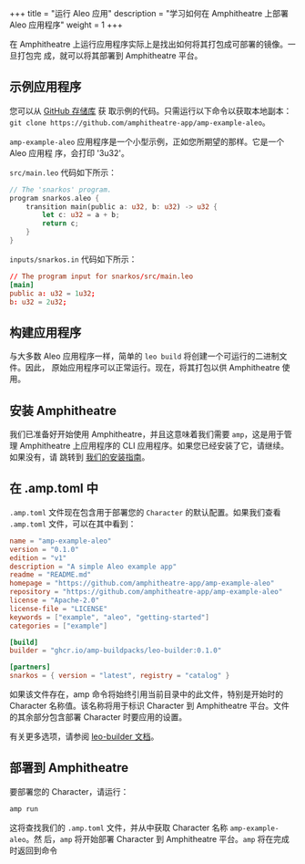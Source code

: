 +++
title = "运行 Aleo 应用"
description = "学习如何在 Amphitheatre 上部署 Aleo 应用程序"
weight = 1
+++

在 Amphitheatre 上运行应用程序实际上是找出如何将其打包成可部署的镜像。一旦打包完
成，就可以将其部署到 Amphitheatre 平台。

## 示例应用程序

您可以从 [GitHub 存储库](https://github.com/amphitheatre-app/amp-example-aleo) 获
取示例的代码。只需运行以下命令以获取本地副本：`git clone
https://github.com/amphitheatre-app/amp-example-aleo`。

`amp-example-aleo` 应用程序是一个小型示例，正如您所期望的那样。它是一个 Aleo 应用程
序，会打印 '3u32'。

`src/main.leo` 代码如下所示：

```rust
// The 'snarkos' program.
program snarkos.aleo {
    transition main(public a: u32, b: u32) -> u32 {
        let c: u32 = a + b;
        return c;
    }
}
```

`inputs/snarkos.in` 代码如下所示：

```toml
// The program input for snarkos/src/main.leo
[main]
public a: u32 = 1u32;
b: u32 = 2u32;
```

## 构建应用程序

与大多数 Aleo 应用程序一样，简单的 `leo build` 将创建一个可运行的二进制文件。因此，
原始应用程序可以正常运行。现在，将其打包以供 Amphitheatre 使用。

## 安装 Amphitheatre

我们已准备好开始使用 Amphitheatre，并且这意味着我们需要 `amp`，这是用于管理
Amphitheatre 上应用程序的 CLI 应用程序。如果您已经安装了它，请继续。如果没有，请
跳转到 [我们的安装指南](@/installation/_index.zh.md)。

## 在 .amp.toml 中

`.amp.toml` 文件现在包含用于部署您的 `Character` 的默认配置。如果我们查看
`.amp.toml` 文件，可以在其中看到：

```toml
name = "amp-example-aleo"
version = "0.1.0"
edition = "v1"
description = "A simple Aleo example app"
readme = "README.md"
homepage = "https://github.com/amphitheatre-app/amp-example-aleo"
repository = "https://github.com/amphitheatre-app/amp-example-aleo"
license = "Apache-2.0"
license-file = "LICENSE"
keywords = ["example", "aleo", "getting-started"]
categories = ["example"]

[build]
builder = "ghcr.io/amp-buildpacks/leo-builder:0.1.0"

[partners]
snarkos = { version = "latest", registry = "catalog" }
```

如果该文件存在，amp 命令将始终引用当前目录中的此文件，特别是开始时的 Character
名称值。该名称将用于标识 Character 到 Amphitheatre 平台。文件的其余部分包含部署
Character 时要应用的设置。

有关更多选项，请参阅 [leo-builder 文档](https://github.com/amp-buildpacks/leo-builder)。

## 部署到 Amphitheatre

要部署您的 Character，请运行：

```sh
amp run
```

这将查找我们的 `.amp.toml` 文件，并从中获取 Character 名称 `amp-example-aleo`。然
后，`amp` 将开始部署 Character 到 Amphitheatre 平台。`amp` 将在完成时返回到命令
